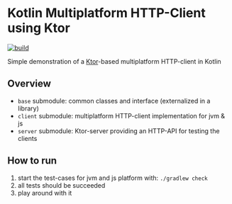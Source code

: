 # Kotlin Multiplatform HTTP-Client using Ktor
[![build](https://github.com/jamowei/mpp-client/actions/workflows/build.yml/badge.svg)](https://github.com/jamowei/mpp-client/actions/workflows/build.yml)

Simple demonstration of a [Ktor](https://ktor.io/)-based multiplatform HTTP-client in Kotlin

## Overview

- `base` submodule: common classes and interface (externalized in a library)
- `client` submodule: multiplatform HTTP-client implementation for jvm & js
- `server` submodule: Ktor-server providing an HTTP-API for testing the clients

## How to run

1. start the test-cases for jvm and js platform with: `./gradlew check`
2. all tests should be succeeded
3. play around with it